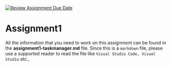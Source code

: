 [![Review Assignment Due Date](https://classroom.github.com/assets/deadline-readme-button-24ddc0f5d75046c5622901739e7c5dd533143b0c8e959d652212380cedb1ea36.svg)](https://classroom.github.com/a/u3QFRiTw)
# Assignment1
All the information that you need to work on this assignment can be found in the **assignment1-taskmanager.md** file. Since this is a `markdown` file, please use a supported reader to read the file like `Visual Studio Code, Visual Studio` etc., 
